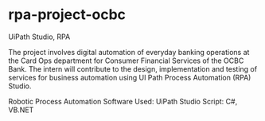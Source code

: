 # rpa-project-ocbc
UiPath Studio, RPA

The project involves digital automation of everyday banking operations at the Card Ops department for Consumer Financial Services of the OCBC Bank. The intern will contribute to the design, implementation and testing of services for business automation using UI Path Process Automation (RPA) Studio.

Robotic Process Automation
Software Used: UiPath Studio
Script: C#, VB.NET
